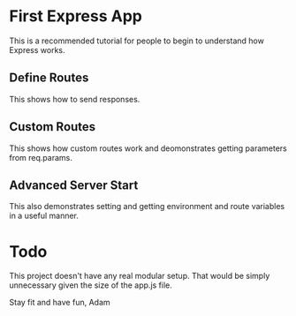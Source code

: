 # First Express App
This is a recommended tutorial for people to begin to understand how Express works.

## Define Routes
This shows how to send responses.

## Custom Routes
This shows how custom routes work and deomonstrates getting parameters from req.params.

## Advanced Server Start
This also demonstrates setting and getting environment and route variables in a useful manner.

# Todo
This project doesn't have any real modular setup. That would be simply unnecessary given the size of the app.js file.

Stay fit and have fun,
Adam
